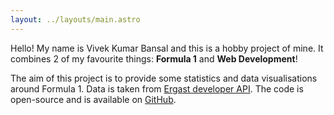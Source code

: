 ```yaml
---
layout: ../layouts/main.astro
---
```


Hello! My name is Vivek Kumar Bansal and this is a hobby project of mine. It combines 2 of my favourite things: **Formula 1** and **Web Development**!

The aim of this project is to provide some statistics and data visualisations around Formula 1. Data is taken from <a href="http://ergast.com/mrd/" target="_blank">Ergast developer API</a>. The code is open-source and is available on <a href="https://github.com/vkbansal/formula1-app" target="_blank">GitHub</a>.
